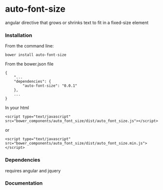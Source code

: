 # auto-font-size

angular directive that grows or shrinks text to fit in a fixed-size element

### Installation

From the command line:
    
    bower install auto-font-size

From the bower.json file
    
    {
	    "...
	    "dependencies": {
	        "auto-font-size": "0.0.1"
	    },
		...
	}
	
In your html

    <script type="text/javascript" src="bower_components/auto_font_size/dist/auto_font_size.js"></script>
or

    <script type="text/javascript" src="bower_components/auto_font_size/dist/auto_font_size.min.js"></script>

### Dependencies

requires angular and jquery


### Documentation
